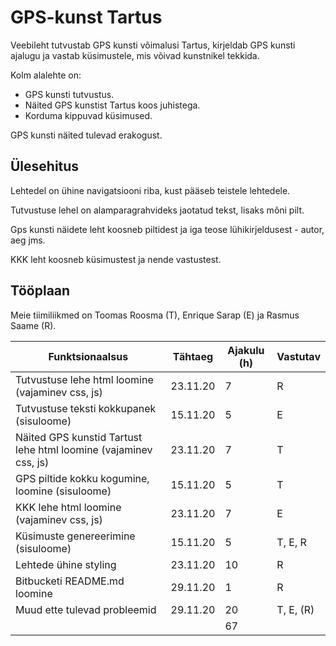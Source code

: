 # GPS-kunst Tartus #

Veebileht tutvustab GPS kunsti võimalusi Tartus, kirjeldab GPS kunsti ajalugu ja vastab küsimustele, mis võivad kunstnikel tekkida. 

Kolm alalehte on:
* GPS kunsti tutvustus.
* Näited GPS kunstist Tartus koos juhistega.
* Korduma kippuvad küsimused. 

GPS kunsti näited tulevad erakogust. 

## Ülesehitus ##

Lehtedel on ühine navigatsiooni riba, kust pääseb teistele lehtedele. 

Tutvustuse lehel on alamparagrahvideks jaotatud tekst, lisaks mõni pilt. 

Gps kunsti näidete leht koosneb piltidest ja iga teose lühikirjeldusest - autor, aeg jms.

KKK leht koosneb küsimustest ja nende vastustest.


## Tööplaan ##

Meie tiimiliikmed on Toomas Roosma (T), Enrique Sarap (E) ja Rasmus Saame (R).

| Funktsionaalsus | Tähtaeg | Ajakulu (h) | Vastutav |
|-|-|-|-|
| Tutvustuse lehe html loomine (vajaminev css, js) | 23.11.20 | 7 | R |
| Tutvustuse teksti kokkupanek (sisuloome) | 15.11.20 | 5 | E |
| Näited GPS kunstid Tartust lehe html loomine (vajaminev css, js) | 23.11.20 | 7 | T |
| GPS piltide kokku kogumine, loomine (sisuloome) | 15.11.20 | 5 | T |
| KKK lehe html loomine (vajaminev css, js) | 23.11.20 | 7 | E |
| Küsimuste genereerimine (sisuloome) | 15.11.20 | 5 | T, E, R |
| Lehtede ühine styling | 23.11.20 | 10 | R |
| Bitbucketi README.md loomine | 29.11.20 | 1 | R |
| Muud ette tulevad probleemid | 29.11.20 | 20 | T, E, (R) |
|  |  | 67 |  |